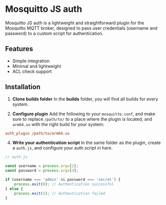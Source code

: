 # Mosquitto JS auth

Mosquitto JS auth is a lightweight and straightforward plugin for the Mosquitto MQTT broker, designed to pass user credentials (username and password) to a custom script for authentication. 

## Features

- Simple integration
- Minimal and lightweight
- ACL check support

## Installation

1. **Clone builds folder**
In the **builds** folder, you will find all builds for every system. 

2. **Configure plugin**
Add the following to your `mosquitto.conf`, and make sure to replace `/path/to/` to a place where the plugin is located, and `arm64.so` with the right build for your system:
```ini
auth_plugin /path/to/arm64.so
```

4. **Write your authentication script**
In the same folder as the plugin, create a `auth.js`, and configure your auth script in here.

```javascript
// auth.js

const username = process.argv[2];
const password = process.argv[3];

if (username === 'admin' && password === 'secret') {
	process.exit(0); // Authentication successful
} else {
	process.exit(1); // Authentication failed
}
```